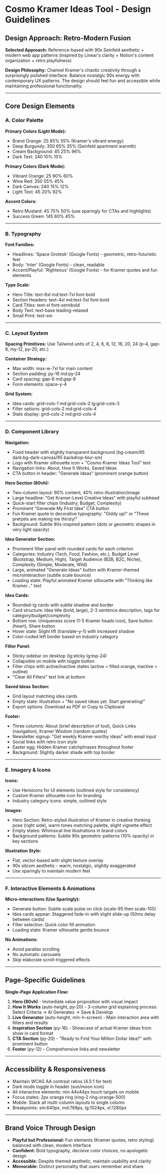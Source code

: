 # Cosmo Kramer Ideas Tool - Design Guidelines

## Design Approach: Retro-Modern Fusion

**Selected Approach:** Reference-based with 90s Seinfeld aesthetic + modern web app patterns (inspired by Linear's clarity + Notion's content organization + retro playfulness)

**Design Philosophy:** Channel Kramer's chaotic creativity through a surprisingly polished interface. Balance nostalgic 90s energy with contemporary UX patterns. The design should feel fun and accessible while maintaining professional functionality.

---

## Core Design Elements

### A. Color Palette

**Primary Colors (Light Mode):**
- Brand Orange: 25 85% 55% (Kramer's vibrant energy)
- Deep Burgundy: 350 65% 35% (Seinfeld apartment warmth)
- Cream Background: 45 25% 96%
- Dark Text: 240 10% 15%

**Primary Colors (Dark Mode):**
- Vibrant Orange: 25 90% 60%
- Wine Red: 350 55% 45%
- Dark Canvas: 240 15% 12%
- Light Text: 45 20% 92%

**Accent Colors:**
- Retro Mustard: 45 75% 50% (use sparingly for CTAs and highlights)
- Success Green: 145 60% 45%

---

### B. Typography

**Font Families:**
- Headlines: 'Space Grotesk' (Google Fonts) - geometric, retro-futuristic feel
- Body: 'Inter' (Google Fonts) - clean, readable
- Accent/Playful: 'Righteous' (Google Fonts) - for Kramer quotes and fun elements

**Type Scale:**
- Hero Title: text-6xl md:text-7xl font-bold
- Section Headers: text-4xl md:text-5xl font-bold
- Card Titles: text-xl font-semibold
- Body Text: text-base leading-relaxed
- Small Print: text-sm

---

### C. Layout System

**Spacing Primitives:** Use Tailwind units of 2, 4, 6, 8, 12, 16, 20, 24 (p-4, gap-8, my-12, py-20, etc.)

**Container Strategy:**
- Max width: max-w-7xl for main content
- Section padding: py-16 md:py-24
- Card spacing: gap-6 md:gap-8
- Form elements: space-y-4

**Grid System:**
- Idea cards: grid-cols-1 md:grid-cols-2 lg:grid-cols-3
- Filter options: grid-cols-2 md:grid-cols-4
- Stats display: grid-cols-2 md:grid-cols-4

---

### D. Component Library

**Navigation:**
- Fixed header with slightly transparent background (bg-cream/95 dark:bg-dark-canvas/95 backdrop-blur-sm)
- Logo with Kramer silhouette icon + "Cosmo Kramer Ideas Tool" text
- Navigation links: About, How It Works, Saved Ideas
- CTA button in header: "Generate Ideas" (prominent orange button)

**Hero Section (80vh):**
- Two-column layout: 60% content, 40% retro illustration/image
- Large headline: "Get Kramer-Level Creative Ideas" with playful subhead
- Quick-start filter chips (Industry, Budget, Complexity)
- Prominent "Generate My First Idea" CTA button
- Fun Kramer quote in decorative typography: "Giddy up!" or "These pretzels are making me thirsty!"
- Background: Subtle 90s-inspired pattern (dots or geometric shapes in very light opacity)

**Idea Generator Section:**
- Prominent filter panel with rounded cards for each criterion
- Categories: Industry (Tech, Food, Fashion, etc.), Budget Level (Bootstrap, Medium, High), Target Audience (B2B, B2C, Niche), Complexity (Simple, Moderate, Wild)
- Large, animated "Generate Ideas" button with Kramer-themed microinteraction (subtle scale bounce)
- Loading state: Playful animated Kramer silhouette with "Thinking like Kramer..." text

**Idea Cards:**
- Rounded-lg cards with subtle shadow and border
- Card structure: Idea title (bold, large), 2-3 sentence description, tags for category/budget/complexity
- Bottom row: Uniqueness score (1-5 Kramer heads icon), Save button (heart), Share button
- Hover state: Slight lift (translate-y-1) with increased shadow
- Color-coded left border based on industry category

**Filter Panel:**
- Sticky sidebar on desktop (lg:sticky lg:top-24)
- Collapsible on mobile with toggle button
- Filter chips with active/inactive states (active = filled orange, inactive = outline)
- "Clear All Filters" text link at bottom

**Saved Ideas Section:**
- Grid layout matching idea cards
- Empty state: Illustration + "No saved ideas yet. Start generating!"
- Export options: Download as PDF or Copy to Clipboard

**Footer:**
- Three columns: About (brief description of tool), Quick Links (navigation), Kramer Wisdom (random quotes)
- Newsletter signup: "Get weekly Kramer-worthy ideas" with email input
- Social links with retro icon style
- Easter egg: Hidden Kramer catchphrases throughout footer
- Background: Slightly darker shade with top border

---

### E. Imagery & Icons

**Icons:**
- Use Heroicons for UI elements (outlined style for consistency)
- Custom Kramer silhouette icon for branding
- Industry category icons: simple, outlined style

**Images:**
- Hero Section: Retro-styled illustration of Kramer in creative thinking pose (right side), warm tones matching palette, slight vignette effect
- Empty states: Whimsical line illustrations in brand colors
- Background patterns: Subtle 90s geometric patterns (10% opacity) in key sections

**Illustration Style:**
- Flat, vector-based with slight texture overlay
- 90s sitcom aesthetic - warm, nostalgic, slightly exaggerated
- Use sparingly to maintain modern feel

---

### F. Interactive Elements & Animations

**Micro-interactions (Use Sparingly):**
- Generate button: Subtle scale pulse on click (scale-95 then scale-105)
- Idea cards appear: Staggered fade-in with slight slide-up (50ms delay between cards)
- Filter selection: Quick color fill animation
- Loading state: Kramer silhouette gentle bounce

**No Animations:**
- Avoid parallax scrolling
- No automatic carousels
- Skip elaborate scroll-triggered effects

---

## Page-Specific Guidelines

**Single-Page Application Flow:**

1. **Hero (80vh)** - Immediate value proposition with visual impact
2. **How It Works** (auto-height, py-20) - 3-column grid explaining process: Select Criteria → AI Generates → Save & Develop
3. **Live Generator** (auto-height, min-h-screen) - Main interaction area with filters and results
4. **Inspiration Section** (py-16) - Showcase of actual Kramer ideas from show in card format
5. **CTA Section** (py-20) - "Ready to Find Your Million Dollar Idea?" with prominent button
6. **Footer** (py-12) - Comprehensive links and newsletter

---

## Accessibility & Responsiveness

- Maintain WCAG AA contrast ratios (4.5:1 for text)
- Dark mode toggle in header (sun/moon icon)
- All interactive elements: min 44x44px touch targets on mobile
- Focus states: 2px orange ring (ring-2 ring-orange-500)
- Mobile: Stack all multi-column layouts to single column
- Breakpoints: sm:640px, md:768px, lg:1024px, xl:1280px

---

## Brand Voice Through Design

- **Playful but Professional:** Fun elements (Kramer quotes, retro styling) balanced with clean, modern interface
- **Confident:** Bold typography, decisive color choices, no apologetic design
- **Accessible:** Despite themed aesthetic, maintain usability and clarity
- **Memorable:** Distinct personality that users remember and share
